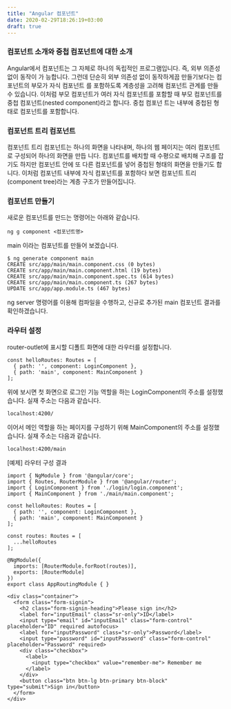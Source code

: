 ```yaml
---
title: "Angular 컴포넌트"
date: 2020-02-29T18:26:19+03:00
draft: true
---
```


### 컴포넌트 소개와 중첩 컴포넌트에 대한 소개

Angular에서 컴포넌트는 그 자체로 하나의 독립적인 프로그램입니다. 즉, 외부 의존성 없이 동작이 가 능합니다. 그런데 단순히 외부 의존성 없이 동작하게끔 만들기보다는 컴포넌트의 부모가 자식 컴포넌트 를 포함하도록 계층성을 고려해 컴포넌트 관계를 만들 수 있습니다. 이처럼 부모 컴포넌트가 여러 자식 컴포넌트를 포함할 때 부모 컴포넌트를 중첩 컴포넌트(nested component)라고 합니다. 중첩 컴포넌 트는 내부에 중첩된 형태로 컴포넌트를 포함합니다.



### 컴포넌트 트리 컴포넌트

컴포넌트 트리 컴포넌트는 하나의 화면을 나타내며, 하나의 웹 페이지는 여러 컴포넌트로 구성되어 하나의 화면을 만듭 니다. 컴포넌트를 배치할 때 수평으로 배치해 구조를 잡기도 하지만 컴포넌트 안에 또 다른 컴포넌트를 넣어 중첩된 형태의 화면을 만들기도 합니다. 이처럼 컴포넌트 내부에 자식 컴포넌트를 포함하다 보면 컴포넌트 트리(component tree)라는 계층 구조가 만들어집니다.



### 컴포넌트 만들기

새로운 컴포넌트를 만드는 명령어는 아래와 같습니다.

```
ng g component <컴포넌트명>
```

main 이라는 컴포넌트를 만들어 보겠습니다.

```
$ ng generate component main
CREATE src/app/main/main.component.css (0 bytes)
CREATE src/app/main/main.component.html (19 bytes)
CREATE src/app/main/main.component.spec.ts (614 bytes)
CREATE src/app/main/main.component.ts (267 bytes)
UPDATE src/app/app.module.ts (467 bytes)
```

ng server 명령어를 이용해 컴파일을 수행하고, 신규로 추가된 main 컴포넌트 결과를 확인하겠습니다.



### 라우터 설정

router-outlet에 표시할 디폴트 화면에 대한 라우터를 설정합니다.

```
const helloRoutes: Routes = [
  { path: '', component: LoginComponent },
  { path: 'main', component: MainComponent }
];
```

위에 보시면 첫 화면으로 로그인 기능 역할을 하는 LoginComponent의 주소를 설정했습니다. 실재 주소는 다음과 같습니다.

```
localhost:4200/
```

이어서 메인 역할을 하는 페이지를 구성하기 위해 MainComponent의 주소를 설정했습니다. 실재 주소는 다음과 같습니다.

```
localhost:4200/main
```



[예제] 라우터 구성 결과

```
import { NgModule } from '@angular/core';
import { Routes, RouterModule } from '@angular/router';
import { LoginComponent } from './login/login.component';
import { MainComponent } from './main/main.component';

const helloRoutes: Routes = [
  { path: '', component: LoginComponent },
  { path: 'main', component: MainComponent }
];

const routes: Routes = [
  ...helloRoutes
];

@NgModule({
  imports: [RouterModule.forRoot(routes)],
  exports: [RouterModule]
})
export class AppRoutingModule { }

```



```
<div class="container">
  <form class="form-signin">
    <h2 class="form-signin-heading">Please sign in</h2>
    <label for="inputEmail" class="sr-only">ID</label>
    <input type="email" id="inputEmail" class="form-control" placeholder="ID" required autofocus>
    <label for="inputPassword" class="sr-only">Password</label>
    <input type="password" id="inputPassword" class="form-control" placeholder="Password" required>
    <div class="checkbox">
      <label>
        <input type="checkbox" value="remember-me"> Remember me
      </label>
    </div>
    <button class="btn btn-lg btn-primary btn-block" type="submit">Sign in</button>
  </form>
</div>
```

